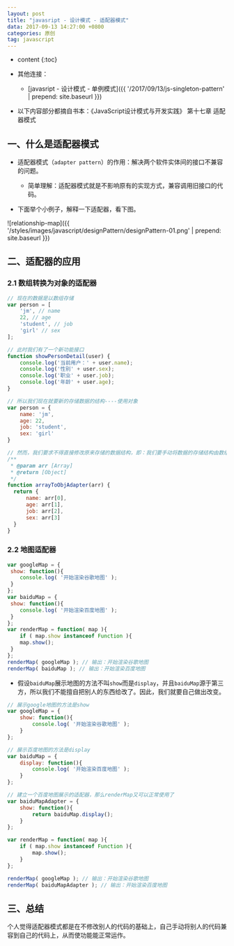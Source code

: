 ```yaml
---
layout: post
title: "javasript - 设计模式 - 适配器模式"
data: 2017-09-13 14:27:00 +0800
categories: 原创
tag: javascript
---
```

* content
{:toc}

* 其他连接：
    + [javasript - 设计模式 - 单例模式]({{ '/2017/09/13/js-singleton-pattern' | prepend: site.baseurl }})
    
* 以下内容部分都摘自书本：《JavaScript设计模式与开发实践》 第十七章 适配器模式

<!-- more -->

## 一、什么是适配器模式

* 适配器模式（`adapter pattern`）的作用：解决两个软件实体间的接口不兼容的问题。
    * 简单理解：适配器模式就是不影响原有的实现方式，兼容调用旧接口的代码。

* 下面举个小例子，解释一下适配器，看下图。

![relationship-map]({{ '/styles/images/javascript/designPattern/designPattern-01.png' | prepend: site.baseurl }})

## 二、适配器的应用

### 2.1 数组转换为对象的适配器

```js
// 现在的数据是以数组存储
var person = [
    'jm', // name
    22, // age
    'student', // job
    'girl' // sex
];

// 此时我们有了一个新功能接口
function showPersonDetail(user) {
    console.log('当前用户：' + user.name);
    console.log('性别' + user.sex);
    console.log('职业' + user.job);
    console.log('年龄' + user.age);
}

// 所以我们现在就要新的存储数据的结构----使用对象
var person = {
    name: 'jm',
    age: 22,
    job: 'student',
    sex: 'girl'
}

// 然而，我们要求不得直接修改原来存储的数据结构，即：我们要手动将数据的存储结构由数组转化为对象。所以，这里就需要使用适配器模式了。
/**
 * @param arr [Array]
 * @return [Object]
 */
function arrayToObjAdapter(arr) {
  return {
      name: arr[0],
      age: arr[1],
      job: arr[2],
      sex: arr[3]
  }
}


```

### 2.2 地图适配器

```js
var googleMap = {
 show: function(){
    console.log( '开始渲染谷歌地图' );
 }
};
var baiduMap = {
 show: function(){
    console.log( '开始渲染百度地图' );
 }
};
var renderMap = function( map ){
    if ( map.show instanceof Function ){
    map.show();
 }
};
renderMap( googleMap ); // 输出：开始渲染谷歌地图
renderMap( baiduMap ); // 输出：开始渲染百度地图 
```

* 假设`baiduMap`展示地图的方法不叫`show`而是`display`，并且`baiduMap`源于第三方，所以我们不能擅自把别人的东西给改了。因此，我们就要自己做出改变。

```js
// 展示google地图的方法是show
var googleMap = {
    show: function(){
        console.log( '开始渲染谷歌地图' );
    }
};

// 展示百度地图的方法是display
var baiduMap = {
    display: function(){
        console.log( '开始渲染百度地图' );
    }
};

// 建立一个百度地图展示的适配器，那么renderMap又可以正常使用了
var baiduMapAdapter = {
    show: function(){
        return baiduMap.display(); 
    }
};

var renderMap = function( map ){
    if ( map.show instanceof Function ){
        map.show();
    }
}; 

renderMap( googleMap ); // 输出：开始渲染谷歌地图
renderMap( baiduMapAdapter ); // 输出：开始渲染百度地图

```

## 三、总结

个人觉得适配器模式都是在不修改别人的代码的基础上，自己手动将别人的代码兼容到自己的代码上，从而使功能能正常运作。